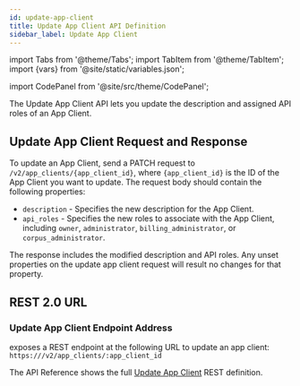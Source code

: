 ```yaml
---
id: update-app-client
title: Update App Client API Definition
sidebar_label: Update App Client
---
```


import Tabs from '@theme/Tabs';
import TabItem from '@theme/TabItem';
import {vars} from '@site/static/variables.json';

import CodePanel from '@site/src/theme/CodePanel';


The Update App Client API lets you update the description and assigned API
roles of an App Client.

## Update App Client Request and Response

To update an App Client, send a PATCH request to `/v2/app_clients/{app_client_id}`,
where `{app_client_id}` is the ID of the App Client you want to update. The
request body should contain the following properties:

- `description` - Specifies the new description for the App Client.
- `api_roles` - Specifies the new roles to associate with the App Client,
  including `owner`, `administrator`, `billing_administrator`, or
  `corpus_administrator`.

The response includes the modified 
description and API roles. Any unset properties on the update app client
request will result no changes for that property.

## REST 2.0 URL

### Update App Client Endpoint Address

<Config v="names.product"/> exposes a REST endpoint at the following URL
to update an app client:
<code>https://<Config v="domains.rest.indexing"/>/v2/app_clients/:app_client_id</code>

The API Reference shows the full [Update App Client](/docs/rest-api/update-app-client) REST definition.
